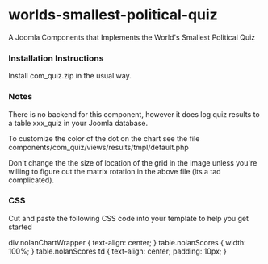 # worlds-smallest-political-quiz
A Joomla Components that Implements the World's Smallest Political Quiz

### Installation Instructions
Install com_quiz.zip in the usual way.

### Notes
There is no backend for this component, however it does log quiz results to a table xxx_quiz in your Joomla database.

To customize the color of the dot on the chart see the file components/com_quiz/views/results/tmpl/default.php

Don't change the the size of location of the grid in the image unless you're willing to figure out the matrix rotation in the above file (its a tad complicated).

### CSS
Cut and paste the following CSS code into your template to help you get started

div.nolanChartWrapper { text-align: center; }
table.nolanScores { width: 100%; }
table.nolanScores td { text-align: center; padding: 10px; }
